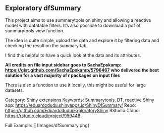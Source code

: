 Exploratory dfSummary
---------------------

This project aims to use summarytools on shiny and allowing a reactive
model with datatable filters. It’s also possible to download a pdf of
summarytools view function.

The idea is quite simple, upload the data and explore it by filtering
data and checking the result on the summary tab.

I find this helpful to have a quick look at the data and its attributes.

**All credits on file input sidebar goes to SachaEpskamp:
<a href="https://gist.github.com/SachaEpskamp/5796467" class="uri">https://gist.github.com/SachaEpskamp/5796467</a>
who delivered the best solution for a vast majority of r packages on
input files**

There is also a function to use it locally, this might be useful for
large datasets.

Category: Shiny extensions Keywords: Summarytools, DT, reactive Shiny
app:
<a href="https://eduardodudu.shinyapps.io/ShinyDfSummary/" class="uri">https://eduardodudu.shinyapps.io/ShinyDfSummary/</a>
Repo:
<a href="https://github.com/Eduardodudu/ExploratoryShiny" class="uri">https://github.com/Eduardodudu/ExploratoryShiny</a>
RStudio Cloud:
<a href="https://rstudio.cloud/project/959448" class="uri">https://rstudio.cloud/project/959448</a>

Full Example: \[\]{Images/dfSummary.png}
